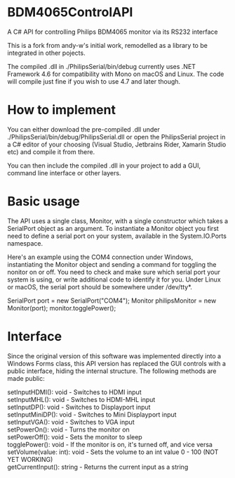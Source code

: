 # BDM4065ControlAPI
A C# API for controlling Philips BDM4065 monitor via its RS232 interface

This is a fork from andy-w's initial work, remodelled as a library to be integrated in other pojects.

The compiled .dll in ./PhilipsSerial/bin/debug currently uses .NET Framework 4.6 for compatibility with Mono on macOS and Linux. The code will compile just fine if you wish to use 4.7 and later though.

# How to implement
You can either download the pre-compiled .dll under ./PhilipsSerial/bin/debug/PhilipsSerial.dll or open the PhilipsSerial project in a C# editor of your choosing (Visual Studio, Jetbrains Rider, Xamarin Studio etc) and compile it from there.

You can then include the compiled .dll in your project to add a GUI, command line interface or other layers.

# Basic usage
The API uses a single class, Monitor, with a single constructor which takes a SerialPort object as an argument. To instantiate a Monitor object you first need to define a serial port on your system, available in the System.IO.Ports namespace.

Here's an example using the COM4 connection under Windows, instantiating the Monitor object and sending a command for toggling the nonitor on or off. You need to check and make sure which serial port your system is using, or write additional code to identify it for you. Under Linux or macOS, the serial port should be somewhere under /dev/tty*.

SerialPort port = new SerialPort("COM4");
Monitor philipsMonitor = new Monitor(port);
monitor.togglePower();

# Interface
Since the original version of this software was implemented directly into a Windows Forms class, this API version has replaced the GUI controls with a public interface, hiding the internal structure. The following methods are made public:

setInputHDMI(): void            - Switches to HDMI input<br />
setInputMHL(): void             - Switches to HDMI-MHL input<br />
setInputDP(): void              - Switches to Displayport input<br />
setInputMiniDP(): void          - Switches to Mini Displayport input<br />
setInputVGA(): void             - Switches to VGA input<br />
setPowerOn(): void              - Turns the monitor on<br />
setPowerOff(): void             - Sets the monitor to sleep<br />
togglePower(): void             - If the monitor is on, it's turned off, and vice versa<br />
setVolume(value: int): void     - Sets the volume to an int value 0 - 100 (NOT YET WORKING)<br />
getCurrentInput(): string       - Returns the current input as a string
